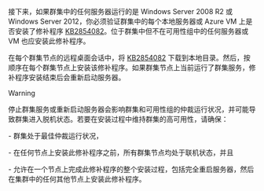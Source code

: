 接下来，如果群集中的任何服务器运行的是 Windows Server 2008 R2 或 Windows Server 2012，你必须验证群集中的每个本地服务器或 Azure VM 上是否安装了修补程序 [KB2854082](https://support.microsoft.com/zh-cn/kb/2854082)。位于群集中但不在可用性组中的任何服务器或 VM 也应安装此修补程序。

在每个群集节点的远程桌面会话中，将 [KB2854082](https://support.microsoft.com/zh-cn/kb/2854082) 下载到本地目录。然后，按顺序在每个群集节点上安装该修补程序。如果群集节点上当前运行了群集服务，修补程序安装结束后会重新启动服务器。

>[!WARNING]
>停止群集服务或重新启动服务器会影响群集和可用性组的仲裁运行状况，并可能导致群集进入脱机状态。若要在安装过程中维持群集的高可用性，请确保：
><p> - 群集处于最佳仲裁运行状况， 
><p> - 在任何节点上安装此修补程序之前，所有群集节点均处于联机状态，并且
><p> - 允许在一个节点上完成此修补程序的整个安装过程，包括完全重启服务器，然后在集群中的任何其他节点上安装此修补程序。

<!---HONumber=70-->